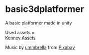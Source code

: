 # basic3dplatformer
A basic platformer made in unity

  Used assets =  
                                            [Kenney Assets](https://kenney.nl/)  
                                            
Music by <a href="https://pixabay.com/users/ummbrella-26083253/?utm_source=link-attribution&amp;utm_medium=referral&amp;utm_campaign=music&amp;utm_content=84075">ummbrella</a> from <a href="https://pixabay.com/music//?utm_source=link-attribution&amp;utm_medium=referral&amp;utm_campaign=music&amp;utm_content=84075">Pixabay</a>
